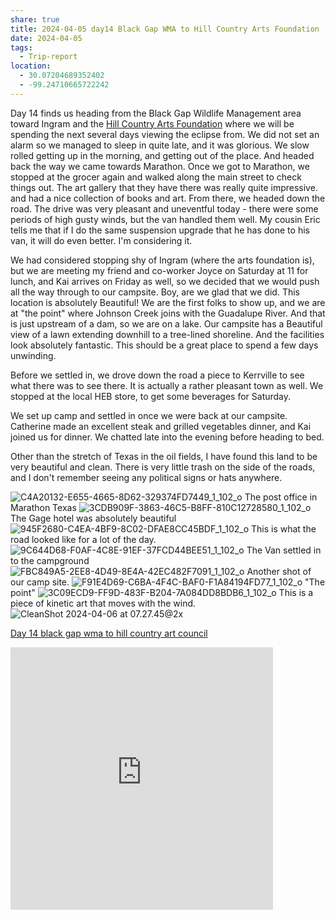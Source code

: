 ```yaml
---
share: true
title: 2024-04-05 day14 Black Gap WMA to Hill Country Arts Foundation
date: 2024-04-05
tags:
  - Trip-report
location:
  - 30.07204689352402
  - -99.24710665722242
---
```


Day 14 finds us heading from the Black Gap Wildlife Management area toward Ingram and the [Hill Country Arts Foundation](http://www.hcaf.com/) where we will be spending the next several days viewing the eclipse from.   We did not set an alarm so we managed to sleep in quite late, and it was glorious.   We slow rolled getting up in the morning, and getting out of the place.    And headed back the way we came towards Marathon.  Once we got to Marathon, we stopped at the grocer again and walked along the main street to check things out.   The art gallery that they have there was really quite impressive. and had a nice collection of books and art.  From there, we headed down the road.   The drive was very pleasant and uneventful today - there were some periods of high gusty winds, but the van handled them well.   My cousin Eric tells me that if I do the same suspension upgrade that he has done to his van, it will do even better.  I'm considering it.

We had considered stopping shy of Ingram (where the arts foundation is), but we are meeting my friend and co-worker Joyce on Saturday at 11 for lunch, and Kai arrives on Friday as well, so we decided that we would push all the way through to our campsite.  Boy, are we glad that we did.  This location is absolutely Beautiful!   We are the first folks to show up, and we are at "the point" where Johnson Creek joins with the Guadalupe River.   And that is just upstream of a dam, so we are on a lake.    Our campsite has a Beautiful view of a lawn extending downhill to a tree-lined shoreline.   And the facilities look absolutely fantastic.  This should be a great place to spend a few days unwinding.  

Before we settled in, we drove down the road a piece to Kerrville to see what there was to see there.  It is actually a rather pleasant town as well.   We stopped at the local HEB store, to get some beverages for Saturday.   

We set up camp and settled in once we were back at our campsite.   Catherine made an excellent steak and grilled vegetables dinner, and Kai joined us for dinner.   We chatted late into the evening before heading to bed.

Other than the stretch of Texas in the oil fields, I have found this land to be very beautiful and clean.  There is very little trash on the side of the roads, and I don't remember seeing any political signs or hats anywhere.   


![C4A20132-E655-4665-8D62-329374FD7449_1_102_o](../attachments/C4A20132-E655-4665-8D62-329374FD7449_1_102_o.jpeg)
The post office in Marathon Texas
![3CDB909F-3863-46C5-B8FF-810C12728580_1_102_o](../attachments/3CDB909F-3863-46C5-B8FF-810C12728580_1_102_o.jpeg)
The Gage hotel was absolutely beautiful
![945F2680-C4EA-4BF9-8C02-DFAE8CC45BDF_1_102_o](../attachments/945F2680-C4EA-4BF9-8C02-DFAE8CC45BDF_1_102_o.jpeg)
This is what the road looked like for a lot of the day.
![9C644D68-F0AF-4C8E-91EF-37FCD44BEE51_1_102_o](../attachments/9C644D68-F0AF-4C8E-91EF-37FCD44BEE51_1_102_o.jpeg)
The Van settled in to the campground
![FBC849A5-2EE8-4D49-8E4A-42EC482F7091_1_102_o](../attachments/FBC849A5-2EE8-4D49-8E4A-42EC482F7091_1_102_o.jpeg)
Another shot of our camp site.
![F91E4D69-C6BA-4F4C-BAF0-F1A84194FD77_1_102_o](../attachments/F91E4D69-C6BA-4F4C-BAF0-F1A84194FD77_1_102_o.jpeg)
"The point"
![3C09ECD9-FF9D-483F-B204-7A084DD8BDB6_1_102_o](../attachments/3C09ECD9-FF9D-483F-B204-7A084DD8BDB6_1_102_o.jpeg)
This is a piece of kinetic art that moves with the wind.
![CleanShot 2024-04-06 at 07.27.45@2x](../attachments/CleanShot%202024-04-06%20at%2007.27.45@2x.png)

[Day 14 black gap wma to hill country art council](https://www.gaiagps.com/public/qc67rz1C3Gb2NjSWpsLL0Ba7/)

<iframe src="https://www.gaiagps.com/public/qc67rz1C3Gb2NjSWpsLL0Ba7/?embed=True" style="border:none; overflow-y: hidden; background-color:white; min-width: 320px; max-width:420px; width:100%; height: 420px;" seamless />